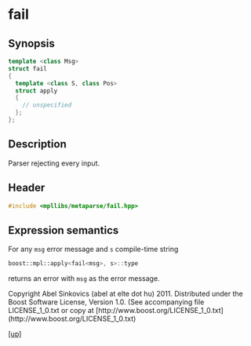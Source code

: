 # fail

## Synopsis

```cpp
template <class Msg>
struct fail
{
  template <class S, class Pos>
  struct apply
  {
    // unspecified
  };
};
```

## Description

Parser rejecting every input.

## Header

```cpp
#include <mpllibs/metaparse/fail.hpp>
```

## Expression semantics

For any `msg` error message and `s` compile-time string

```cpp
boost::mpl::apply<fail<msg>, s>::type
```

returns an error with `msg` as the error message.

<p class="copyright">
Copyright Abel Sinkovics (abel at elte dot hu) 2011.
Distributed under the Boost Software License, Version 1.0.
(See accompanying file LICENSE_1_0.txt or copy at
[http://www.boost.org/LICENSE_1_0.txt](http://www.boost.org/LICENSE_1_0.txt)
</p>

[[up]](reference.html)



